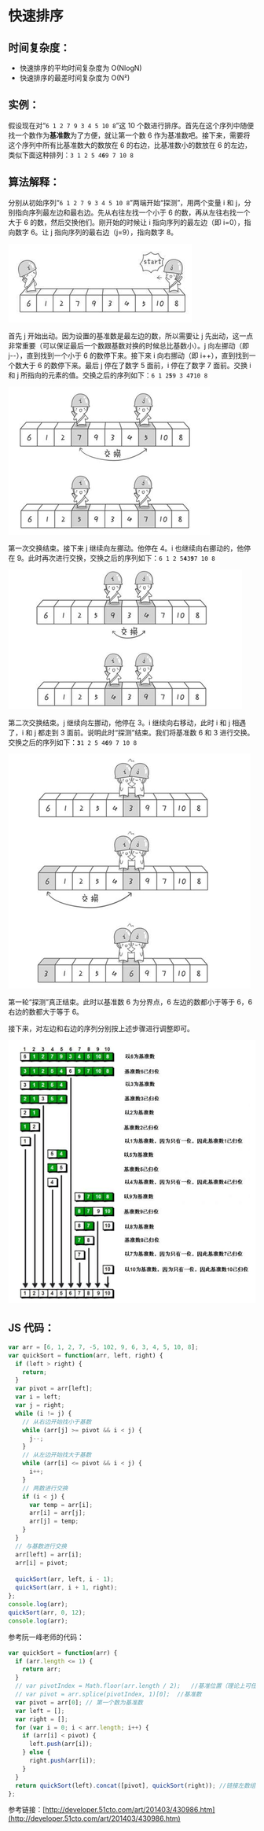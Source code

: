 # 快速排序

## 时间复杂度：

- 快速排序的平均时间复杂度为 O\(NlogN\)
- 快速排序的最差时间复杂度为 O\(N²\)

## 实例：

假设现在对“`6 1 2 7 9 3 4 5 10 8`”这 10 个数进行排序。首先在这个序列中随便找一个数作为**基准数**为了方便，就让第一个数 6 作为基准数吧。接下来，需要将这个序列中所有比基准数大的数放在 6 的右边，比基准数小的数放在 6 的左边，类似下面这种排列：`3 1 2 5 4`**`6`**`9 7 10 8`

## 算法解释：

分别从初始序列“`6 1 2 7 9 3 4 5 10 8`”两端开始“探测”，用两个变量 i 和 j，分别指向序列最左边和最右边。先从右往左找一个小于 6 的数，再从左往右找一个大于 6 的数，然后交换他们。刚开始的时候让 i 指向序列的最左边（即 i=0），指向数字 6。让 j 指向序列的最右边（j=9），指向数字 8。

![](/assets/快排1.png)

首先 j 开始出动。因为设置的基准数是最左边的数，所以需要让 j 先出动，这一点非常重要（可以保证最后一个数跟基数对换的时候总比基数小）。j 向左挪动（即 j--），直到找到一个小于 6 的数停下来。接下来 i 向右挪动（即 i++），直到找到一个数大于 6 的数停下来。最后 j 停在了数字 5 面前，i 停在了数字 7 面前。交换 i 和 j 所指向的元素的值。交换之后的序列如下：`6 1 2`**`5`**`9 3 4`**`7`**`10 8`

![](/assets/快排2.png)

第一次交换结束。接下来 j 继续向左挪动。他停在 4。i 也继续向右挪动的，他停在 9。此时再次进行交换，交换之后的序列如下：`6 1 2 5`**`4`**`3`**`9`**`7 10 8`

![](/assets/快排3.png)

第二次交换结束。j 继续向左挪动，他停在 3。i 继续向右移动，此时 i 和 j 相遇了，i 和 j 都走到 3 面前。说明此时“探测”结束。我们将基准数 6 和 3 进行交换。交换之后的序列如下：**`3`**`1 2 5 4`**`6`**`9 7 10 8`

![](/assets/快排4.png)

第一轮“探测”真正结束。此时以基准数 6 为分界点，6 左边的数都小于等于 6，6 右边的数都大于等于 6。

接下来，对左边和右边的序列分别按上述步骤进行调整即可。

![](/assets/快排5.png)

## JS 代码：

```js
var arr = [6, 1, 2, 7, -5, 102, 9, 6, 3, 4, 5, 10, 8];
var quickSort = function(arr, left, right) {
  if (left > right) {
    return;
  }
  var pivot = arr[left];
  var i = left;
  var j = right;
  while (i != j) {
    // 从右边开始找小于基数
    while (arr[j] >= pivot && i < j) {
      j--;
    }
    // 从左边开始找大于基数
    while (arr[i] <= pivot && i < j) {
      i++;
    }
    // 两数进行交换
    if (i < j) {
      var temp = arr[i];
      arr[i] = arr[j];
      arr[j] = temp;
    }
  }
  // 与基数进行交换
  arr[left] = arr[i];
  arr[i] = pivot;

  quickSort(arr, left, i - 1);
  quickSort(arr, i + 1, right);
};
console.log(arr);
quickSort(arr, 0, 12);
console.log(arr);
```

参考阮一峰老师的代码：

```js
var quickSort = function(arr) {
  if (arr.length <= 1) {
    return arr;
  }
  // var pivotIndex = Math.floor(arr.length / 2);   //基准位置（理论上可任意选取）
  // var pivot = arr.splice(pivotIndex, 1)[0];  //基准数
  var pivot = arr[0]; // 第一个数为基准数
  var left = [];
  var right = [];
  for (var i = 0; i < arr.length; i++) {
    if (arr[i] < pivot) {
      left.push(arr[i]);
    } else {
      right.push(arr[i]);
    }
  }
  return quickSort(left).concat([pivot], quickSort(right)); //链接左数组、基准数构成的数组、右数组
};
```

参考链接：[http://developer.51cto.com/art/201403/430986.htm](http://developer.51cto.com/art/201403/430986.htm)
